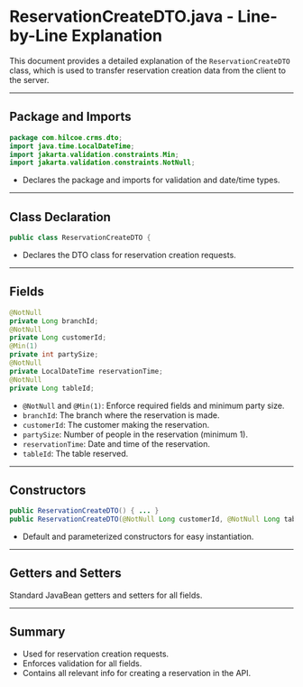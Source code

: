 # ReservationCreateDTO.java - Line-by-Line Explanation

This document provides a detailed explanation of the `ReservationCreateDTO` class, which is used to transfer reservation creation data from the client to the server.

---

## Package and Imports

```java
package com.hilcoe.crms.dto;
import java.time.LocalDateTime;
import jakarta.validation.constraints.Min;
import jakarta.validation.constraints.NotNull;
```
- Declares the package and imports for validation and date/time types.

---

## Class Declaration

```java
public class ReservationCreateDTO {
```
- Declares the DTO class for reservation creation requests.

---

## Fields

```java
@NotNull
private Long branchId;
@NotNull
private Long customerId;
@Min(1)
private int partySize;
@NotNull
private LocalDateTime reservationTime;
@NotNull
private Long tableId;
```
- `@NotNull` and `@Min(1)`: Enforce required fields and minimum party size.
- `branchId`: The branch where the reservation is made.
- `customerId`: The customer making the reservation.
- `partySize`: Number of people in the reservation (minimum 1).
- `reservationTime`: Date and time of the reservation.
- `tableId`: The table reserved.

---

## Constructors

```java
public ReservationCreateDTO() { ... }
public ReservationCreateDTO(@NotNull Long customerId, @NotNull Long tableId, @NotNull LocalDateTime reservationTime, @Min(1) int partySize, @NotNull Long branchId) { ... }
```
- Default and parameterized constructors for easy instantiation.

---

## Getters and Setters

Standard JavaBean getters and setters for all fields.

---

## Summary
- Used for reservation creation requests.
- Enforces validation for all fields.
- Contains all relevant info for creating a reservation in the API.
